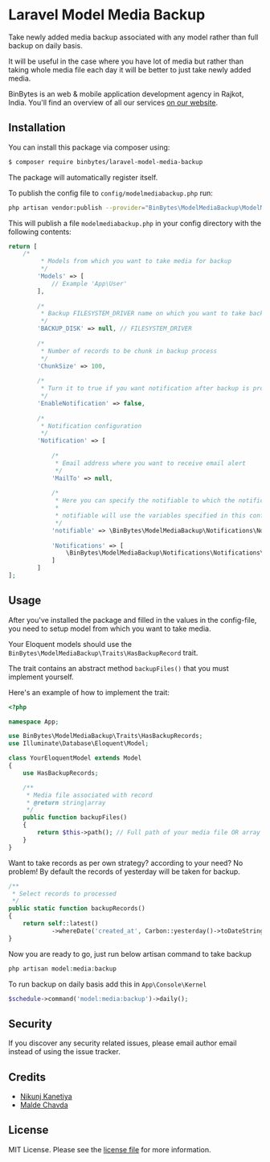 # Laravel Model Media Backup
Take newly added media backup associated with any model rather than full backup on daily basis.

It will be useful in the case where you have lot of media but rather than taking whole media file each day it will be better to just take newly added media.

BinBytes is an web & mobile application development agency in Rajkot, India. You'll find an overview of all our services [on our website](https://binbytes.com).

## Installation

You can install this package via composer using:

``` bash
$ composer require binbytes/laravel-model-media-backup
```

The package will automatically register itself.

To publish the config file to `config/modelmediabackup.php` run:

```bash
php artisan vendor:publish --provider="BinBytes\ModelMediaBackup\ModelMediaBackupServiceProvider"
```
This will publish a file `modelmediabackup.php` in your config directory with the following contents:

```php
return [
    /*
         * Models from which you want to take media for backup
         */
        'Models' => [
            // Example 'App\User'
        ],
    
        /*
         * Backup FILESYSTEM_DRIVER name on which you want to take backup
         */
        'BACKUP_DISK' => null, // FILESYSTEM_DRIVER
    
        /*
         * Number of records to be chunk in backup process
         */
        'ChunkSize' => 100,
    
        /*
         * Turn it to true if you want notification after backup is proccessed
         */
        'EnableNotification' => false,
    
        /*
         * Notification configuration
         */
        'Notification' => [
    
            /*
             * Email address where you want to receive email alert
             */
            'MailTo' => null,
    
            /*
             * Here you can specify the notifiable to which the notifications should be sent. The default
             *
             * notifiable will use the variables specified in this config file.
             */
            'notifiable' => \BinBytes\ModelMediaBackup\Notifications\Notifiable::class,
    
            'Notifications' => [
                \BinBytes\ModelMediaBackup\Notifications\Notifications\MediaBackupSuccessful::class,
            ]
        ]
];
```
## Usage
After you've installed the package and filled in the values in the config-file, you need to setup model from which you want to take media.

Your Eloquent models should use the `BinBytes\ModelMediaBackup\Traits\HasBackupRecord` trait.

The trait contains an abstract method `backupFiles()` that you must implement yourself. 

Here's an example of how to implement the trait:

```php
<?php

namespace App;

use BinBytes\ModelMediaBackup\Traits\HasBackupRecords;
use Illuminate\Database\Eloquent\Model;

class YourEloquentModel extends Model
{
    use HasBackupRecords;

    /**
     * Media file associated with record
     * @return string|array
     */
    public function backupFiles()
    {
        return $this->path(); // Full path of your media file OR array of paths
    }
}
```

Want to take records as per own strategy? according to your need? No problem!
By default the records of yesterday will be taken for backup.

```php
/**
 * Select records to processed
 */
public static function backupRecords()
{
    return self::latest()
            ->whereDate('created_at', Carbon::yesterday()->toDateString());
}
```

Now you are ready to go, just run below artisan command to take backup
```php
php artisan model:media:backup
```

To run backup on daily basis add this in `App\Console\Kernel`
```php
$schedule->command('model:media:backup')->daily();
```

## Security

If you discover any security related issues, please email author email instead of using the issue tracker.

## Credits

- [Nikunj Kanetiya](https://github.com/nikkanetiya)
- [Malde Chavda](https://github.com/maldechavda)

## License

MIT License. Please see the [license file](LICENSE.md) for more information.

[link-author]: https://github.com/binbytes
